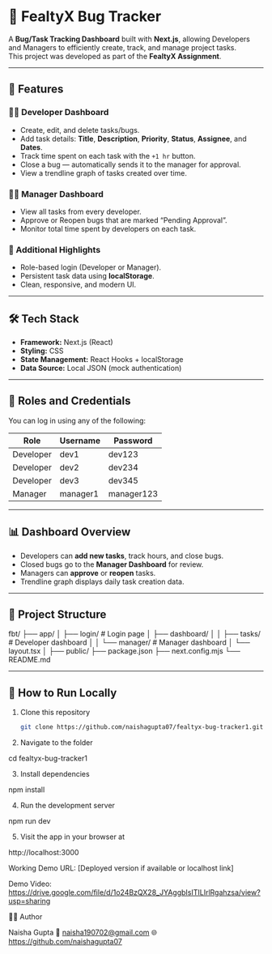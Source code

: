 # 🐞 FealtyX Bug Tracker

A **Bug/Task Tracking Dashboard** built with **Next.js**, allowing Developers and Managers to efficiently create, track, and manage project tasks.  
This project was developed as part of the **FealtyX Assignment**.

---

## 🚀 Features

### 👨‍💻 Developer Dashboard
- Create, edit, and delete tasks/bugs.
- Add task details: **Title**, **Description**, **Priority**, **Status**, **Assignee**, and **Dates**.
- Track time spent on each task with the `+1 hr` button.
- Close a bug — automatically sends it to the manager for approval.
- View a trendline graph of tasks created over time.

### 👩‍💼 Manager Dashboard
- View all tasks from every developer.
- Approve or Reopen bugs that are marked “Pending Approval”.
- Monitor total time spent by developers on each task.

### 🧠 Additional Highlights
- Role-based login (Developer or Manager).
- Persistent task data using **localStorage**.
- Clean, responsive, and modern UI.

---

## 🛠️ Tech Stack

- **Framework:** Next.js (React)
- **Styling:** CSS
- **State Management:** React Hooks + localStorage
- **Data Source:** Local JSON (mock authentication)

---

## 🔐 Roles and Credentials

You can log in using any of the following:

| Role      | Username | Password |
|------------|-----------|----------|
| Developer  | dev1      | dev123     |
| Developer  | dev2      | dev234    |
| Developer  | dev3      | dev345    |
| Manager    | manager1  | manager123  |

---

## 📊 Dashboard Overview

- Developers can **add new tasks**, track hours, and close bugs.
- Closed bugs go to the **Manager Dashboard** for review.
- Managers can **approve** or **reopen** tasks.
- Trendline graph displays daily task creation data.

---

## 🧩 Project Structure

fbt/
├── app/
│ ├── login/ # Login page
│ ├── dashboard/
│ │ ├── tasks/ # Developer dashboard
│ │ └── manager/ # Manager dashboard
│ └── layout.tsx
│
├── public/
├── package.json
├── next.config.mjs
└── README.md


---

## 🧭 How to Run Locally

1. Clone this repository  
   ```bash
   git clone https://github.com/naishagupta07/fealtyx-bug-tracker1.git
2. Navigate to the folder

cd fealtyx-bug-tracker1


3. Install dependencies

npm install


4. Run the development server

npm run dev


5. Visit the app in your browser at

http://localhost:3000

Working Demo URL: [Deployed version if available or localhost link]

Demo Video: 
https://drive.google.com/file/d/1o24BzQX28_JYAggbIsITILIrlRgahzsa/view?usp=sharing


👩‍💻 Author

Naisha Gupta
📧 naisha190702@gmail.com
🌐 https://github.com/naishagupta07
